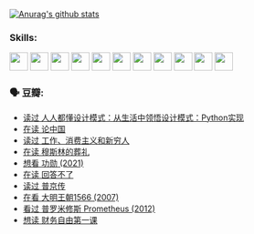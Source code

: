 
[![Anurag's github stats](https://github-readme-stats.vercel.app/api?username=w940853815)](https://github.com/anuraghazra/github-readme-stats)

### Skills:

<code><img height="32" src="https://cdn.jsdelivr.net/npm/simple-icons@v5/icons/python.svg"></code>
<code><img height="32" src="https://cdn.jsdelivr.net/npm/simple-icons@v5/icons/javascript.svg"></code>
<code><img height="32" src="https://cdn.jsdelivr.net/npm/simple-icons@v5/icons/django.svg"></code>
<code><img height="32" src="https://cdn.jsdelivr.net/npm/simple-icons@v5/icons/flask.svg"></code>
<code><img height="32" src="https://cdn.jsdelivr.net/npm/simple-icons@v5/icons/vuetify.svg"></code>
<code><img height="32" src="https://cdn.jsdelivr.net/npm/simple-icons@v5/icons/git.svg"></code>
<code><img height="32" src="https://cdn.jsdelivr.net/npm/simple-icons@v5/icons/docker.svg"></code>
<code><img height="32" src="https://cdn.jsdelivr.net/npm/simple-icons@v5/icons/postgresql.svg"></code>
<code><img height="32" src="https://cdn.jsdelivr.net/npm/simple-icons@v5/icons/elasticsearch.svg"></code>
<code><img height="32" src="https://cdn.jsdelivr.net/npm/simple-icons@v5/icons/macos.svg"></code>
<code><img height="32" src="https://cdn.jsdelivr.net/npm/simple-icons@v5/icons/linux.svg"></code>

### 🗣 豆瓣:

<!-- DOUBAN-ACTIVITIES:START -->
- [读过 人人都懂设计模式：从生活中领悟设计模式：Python实现](https://www.douban.com/people/136069238/status/3806334005/?_i=48038427)
- [在读 论中国](https://www.douban.com/people/136069238/status/3805671678/?_i=48038427)
- [读过 工作、消费主义和新穷人](https://www.douban.com/people/136069238/status/3803834644/?_i=48038427)
- [在读 穆斯林的葬礼](https://www.douban.com/people/136069238/status/3802824932/?_i=48038427)
- [想看 功勋‎ (2021)](https://www.douban.com/people/136069238/status/3802127044/?_i=48038427)
- [在读 回答不了](https://www.douban.com/people/136069238/status/3802078489/?_i=48038427)
- [读过 普京传](https://www.douban.com/people/136069238/status/3802076688/?_i=48038427)
- [在看 大明王朝1566‎ (2007)](https://www.douban.com/people/136069238/status/3800275133/?_i=48038427)
- [看过 普罗米修斯 Prometheus‎ (2012)](https://www.douban.com/people/136069238/status/3795487470/?_i=48038427)
- [想读 财务自由第一课](https://www.douban.com/people/136069238/status/3794955007/?_i=48038427)
<!-- DOUBAN-ACTIVITIES:END -->
<!--
**w940853815/w940853815** is a ✨ _special_ ✨ repository because its `README.md` (this file) appears on your GitHub profile.

Here are some ideas to get you started:

- 🔭 I’m currently working on ...
- 🌱 I’m currently learning ...
- 👯 I’m looking to collaborate on ...
- 🤔 I’m looking for help with ...
- 💬 Ask me about ...
- 📫 How to reach me: ...
- 😄 Pronouns: ...
- ⚡ Fun fact: ...
-->

